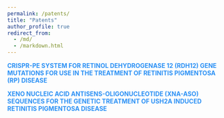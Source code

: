 ```yaml
---
permalink: /patents/
title: "Patents"
author_profile: true
redirect_from: 
  - /md/
  - /markdown.html
---
```


<p style="color:#2C91F5; text-decoration: none; cursor: default !important; font-weight: bold;" >CRISPR-PE SYSTEM FOR RETINOL DEHYDROGENASE 12 (RDH12) GENE MUTATIONS FOR USE IN THE TREATMENT OF RETINITIS PIGMENTOSA (RP) DISEASE</p> 


<p style="color:#2C91F5; text-decoration: none; cursor: default !important; font-weight: bold;" >XENO NUCLEIC ACID ANTISENS-OLIGONUCLEOTIDE (XNA-ASO) SEQUENCES FOR THE GENETIC TREATMENT OF USH2A INDUCED RETINITIS PIGMENTOSA DISEASE</p> 
